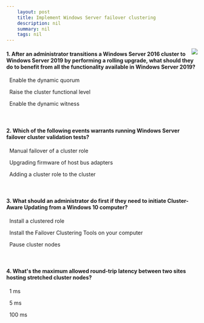 ```yaml
---
    layout: post
    title: Implement Windows Server failover clustering 
    description: nil
    summary: nil
    tags: nil
---
```



 <a target="_blank" href="https://docs.microsoft.com/en-us/learn/modules/implement-windows-server-failover-cluster/8-knowledge-check/"><i class="fas fa-external-link-alt"></i> </a>
 <img align="right" src="https://docs.microsoft.com/en-us/learn/achievements/implement-windows-server-failover-clustering.svg">
####  1. After an administrator transitions a Windows Server 2016 cluster to Windows Server 2019 by performing a rolling upgrade, what should they do to benefit from all the functionality available in Windows Server 2019?


<i class='far fa-square'></i> &nbsp;&nbsp;Enable the dynamic quorum

<i class='fas fa-check-square' style='color: Dodgerblue;'></i> &nbsp;&nbsp;Raise the cluster functional level

<i class='far fa-square'></i> &nbsp;&nbsp;Enable the dynamic witness
<br />
<br />
<br />

####  2. Which of the following events warrants running Windows Server failover cluster validation tests?


<i class='far fa-square'></i> &nbsp;&nbsp;Manual failover of a cluster role

<i class='fas fa-check-square' style='color: Dodgerblue;'></i> &nbsp;&nbsp;Upgrading firmware of host bus adapters

<i class='far fa-square'></i> &nbsp;&nbsp;Adding a cluster role to the cluster
<br />
<br />
<br />

####  3. What should an administrator do first if they need to initiate Cluster-Aware Updating from a Windows 10 computer?


<i class='far fa-square'></i> &nbsp;&nbsp;Install a clustered role

<i class='fas fa-check-square' style='color: Dodgerblue;'></i> &nbsp;&nbsp;Install the Failover Clustering Tools on your computer

<i class='far fa-square'></i> &nbsp;&nbsp;Pause cluster nodes
<br />
<br />
<br />

####  4. What's the maximum allowed round-trip latency between two sites hosting stretched cluster nodes?


<i class='far fa-square'></i> &nbsp;&nbsp;1 ms

<i class='fas fa-check-square' style='color: Dodgerblue;'></i> &nbsp;&nbsp;5 ms

<i class='far fa-square'></i> &nbsp;&nbsp;100 ms
<br />
<br />
<br />

